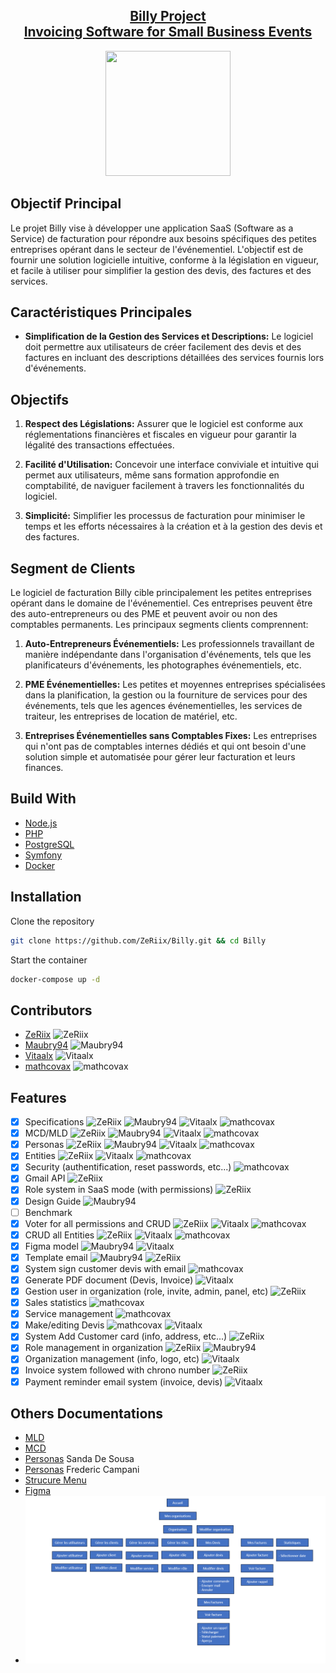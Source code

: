 <h2 align="center">
  <a href="https://billy.campani.fr/" alt="billy url">Billy Project <br/> Invoicing Software for Small Business Events</a>
</h2>
<div align="center">
 <img src="https://billy.campani.fr/assets/images/billy.png" width="200" height="200" />
</div>

## Objectif Principal

Le projet Billy vise à développer une application SaaS (Software as a Service) de facturation pour répondre aux besoins spécifiques des petites entreprises opérant dans le secteur de l'événementiel. L'objectif est de fournir une solution logicielle intuitive, conforme à la législation en vigueur, et facile à utiliser pour simplifier la gestion des devis, des factures et des services.

## Caractéristiques Principales

-   **Simplification de la Gestion des Services et Descriptions:** Le logiciel doit permettre aux utilisateurs de créer facilement des devis et des factures en incluant des descriptions détaillées des services fournis lors d'événements.

## Objectifs

1. **Respect des Législations:** Assurer que le logiciel est conforme aux réglementations financières et fiscales en vigueur pour garantir la légalité des transactions effectuées.

2. **Facilité d'Utilisation:** Concevoir une interface conviviale et intuitive qui permet aux utilisateurs, même sans formation approfondie en comptabilité, de naviguer facilement à travers les fonctionnalités du logiciel.

3. **Simplicité:** Simplifier les processus de facturation pour minimiser le temps et les efforts nécessaires à la création et à la gestion des devis et des factures.

## Segment de Clients

Le logiciel de facturation Billy cible principalement les petites entreprises opérant dans le domaine de l'événementiel. Ces entreprises peuvent être des auto-entrepreneurs ou des PME et peuvent avoir ou non des comptables permanents. Les principaux segments clients comprennent:

1. **Auto-Entrepreneurs Événementiels:** Les professionnels travaillant de manière indépendante dans l'organisation d'événements, tels que les planificateurs d'événements, les photographes événementiels, etc.

2. **PME Événementielles:** Les petites et moyennes entreprises spécialisées dans la planification, la gestion ou la fourniture de services pour des événements, tels que les agences événementielles, les services de traiteur, les entreprises de location de matériel, etc.

3. **Entreprises Événementielles sans Comptables Fixes:** Les entreprises qui n'ont pas de comptables internes dédiés et qui ont besoin d'une solution simple et automatisée pour gérer leur facturation et leurs finances.

## Build With

-   [Node.js](https://nodejs.org/en/)
-   [PHP](https://www.php.net/)
-   [PostgreSQL](https://www.postgresql.org/)
-   [Symfony](https://symfony.com/)
-   [Docker](https://www.docker.com/)

## Installation

Clone the repository

```bash
git clone https://github.com/ZeRiix/Billy.git && cd Billy
```

Start the container

```bash
docker-compose up -d
```

## Contributors

-   [ZeRiix](https://github.com/ZeRiix) <img src="https://avatars.githubusercontent.com/u/70342449?v=4" width="16" alt="ZeRiix"/>
-   [Maubry94](https://github.com/Maubry94) <img src="https://avatars.githubusercontent.com/u/58041322?v=4" width="16" alt="Maubry94"/>
-   [Vitaalx](https://github.com/Vitaalx) <img src="https://avatars.githubusercontent.com/u/74609430?v=4" width="16" alt="Vitaalx"/>
-   [mathcovax](https://github.com/mathcovax) <img src="https://avatars.githubusercontent.com/u/98911237?v=4" width="16" alt="mathcovax"/>

## Features

-   [x] Specifications <img src="https://avatars.githubusercontent.com/u/70342449?v=4" width="16" alt="ZeRiix"/> <img src="https://avatars.githubusercontent.com/u/58041322?v=4" width="16" alt="Maubry94"/> <img src="https://avatars.githubusercontent.com/u/74609430?v=4" width="16" alt="Vitaalx"/> <img src="https://avatars.githubusercontent.com/u/98911237?v=4" width="16" alt="mathcovax"/>
-   [x] MCD/MLD <img src="https://avatars.githubusercontent.com/u/70342449?v=4" width="16" alt="ZeRiix"/> <img src="https://avatars.githubusercontent.com/u/58041322?v=4" width="16" alt="Maubry94"/> <img src="https://avatars.githubusercontent.com/u/74609430?v=4" width="16" alt="Vitaalx"/> <img src="https://avatars.githubusercontent.com/u/98911237?v=4" width="16" alt="mathcovax"/>
-   [x] Personas <img src="https://avatars.githubusercontent.com/u/70342449?v=4" width="16" alt="ZeRiix"/> <img src="https://avatars.githubusercontent.com/u/58041322?v=4" width="16" alt="Maubry94"/> <img src="https://avatars.githubusercontent.com/u/74609430?v=4" width="16" alt="Vitaalx"/> <img src="https://avatars.githubusercontent.com/u/98911237?v=4" width="16" alt="mathcovax"/>
-   [x] Entities <img src="https://avatars.githubusercontent.com/u/70342449?v=4" width="16" alt="ZeRiix"/> <img src="https://avatars.githubusercontent.com/u/74609430?v=4" width="16" alt="Vitaalx"/> <img src="https://avatars.githubusercontent.com/u/98911237?v=4" width="16" alt="mathcovax"/>
-   [x] Security (authentification, reset passwords, etc...) <img src="https://avatars.githubusercontent.com/u/98911237?v=4" width="16" alt="mathcovax"/>
-   [x] Gmail API <img src="https://avatars.githubusercontent.com/u/70342449?v=4" width="16" alt="ZeRiix"/>
-   [x] Role system in SaaS mode (with permissions) <img src="https://avatars.githubusercontent.com/u/70342449?v=4" width="16" alt="ZeRiix"/>
-   [x] Design Guide <img src="https://avatars.githubusercontent.com/u/58041322?v=4" width="16" alt="Maubry94"/>
-   [ ] Benchmark
-   [x] Voter for all permissions and CRUD <img src="https://avatars.githubusercontent.com/u/70342449?v=4" width="16" alt="ZeRiix"/> <img src="https://avatars.githubusercontent.com/u/74609430?v=4" width="16" alt="Vitaalx"/> <img src="https://avatars.githubusercontent.com/u/98911237?v=4" width="16" alt="mathcovax"/>
-   [x] CRUD all Entities <img src="https://avatars.githubusercontent.com/u/70342449?v=4" width="16" alt="ZeRiix"/> <img src="https://avatars.githubusercontent.com/u/74609430?v=4" width="16" alt="Vitaalx"/> <img src="https://avatars.githubusercontent.com/u/98911237?v=4" width="16" alt="mathcovax"/>
-   [x] Figma model <img src="https://avatars.githubusercontent.com/u/58041322?v=4" width="16" alt="Maubry94"/> <img src="https://avatars.githubusercontent.com/u/74609430?v=4" width="16" alt="Vitaalx"/>
-   [x] Template email <img src="https://avatars.githubusercontent.com/u/58041322?v=4" width="16" alt="Maubry94"/> <img src="https://avatars.githubusercontent.com/u/70342449?v=4" width="16" alt="ZeRiix"/>
-   [x] System sign customer devis with email <img src="https://avatars.githubusercontent.com/u/98911237?v=4" width="16" alt="mathcovax"/>
-   [x] Generate PDF document (Devis, Invoice) <img src="https://avatars.githubusercontent.com/u/74609430?v=4" width="16" alt="Vitaalx"/>
-   [x] Gestion user in organization (role, invite, admin, panel, etc) <img src="https://avatars.githubusercontent.com/u/70342449?v=4" width="16" alt="ZeRiix"/>
-   [x] Sales statistics <img src="https://avatars.githubusercontent.com/u/98911237?v=4" width="16" alt="mathcovax"/>
-   [x] Service management <img src="https://avatars.githubusercontent.com/u/98911237?v=4" width="16" alt="mathcovax"/>
-   [x] Make/editing Devis <img src="https://avatars.githubusercontent.com/u/98911237?v=4" width="16" alt="mathcovax"/> <img src="https://avatars.githubusercontent.com/u/74609430?v=4" width="16" alt="Vitaalx"/>
-   [x] System Add Customer card (info, address, etc...) <img src="https://avatars.githubusercontent.com/u/70342449?v=4" width="16" alt="ZeRiix"/>
-   [x] Role management in organization <img src="https://avatars.githubusercontent.com/u/70342449?v=4" width="16" alt="ZeRiix"/> <img src="https://avatars.githubusercontent.com/u/58041322?v=4" width="16" alt="Maubry94"/>
-   [x] Organization management (info, logo, etc) <img src="https://avatars.githubusercontent.com/u/74609430?v=4" width="16" alt="Vitaalx"/>
-   [x] Invoice system followed with chrono number <img src="https://avatars.githubusercontent.com/u/70342449?v=4" width="16" alt="ZeRiix"/>
-   [x] Payment reminder email system (invoice, devis) <img src="https://avatars.githubusercontent.com/u/74609430?v=4" width="16" alt="Vitaalx"/>

## Others Documentations

- [MLD](documentation/database/mld.drawio)
- [MCD](documentation/database/mcd.drawio)
- [Personas](documentation/persona.md) Sanda De Sousa
- [Personas](documentation/persona2.md) Frederic Campani
- [Strucure Menu](documentation/structure_menu.png)
- [Figma](https://www.figma.com/file/eHYmv2jk89fwDYUmCmBE5N/Maquette?type=design&node-id=0:1&mode=design&t=a7yLhPvVe4JKxSV4-1)
- <img src="documentation/structure_menu.png"/>
